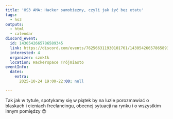 ```yaml
---
title: 'HS3 AMA: Hacker samobieżny, czyli jak żyć bez etatu'
tags:
  - hs3
outputs:
  - html
  - calendar
discord_event:
  id: 1430542665786589345
  link: https://discord.com/events/762566311930101761/1430542665786589345
  interested: 4
  organizer: szmktk
  location: Hackerspace Trójmiasto
eventInfo:
  dates:
    extra:
      2025-10-24 19:00-22:00: null

---
```


Tak jak w tytule, spotykamy się w piątek by na luzie porozmawiać o blaskach i cieniach freelancingu, obecnej sytuacji na rynku i o wszystkim innym pomiędzy 😉
